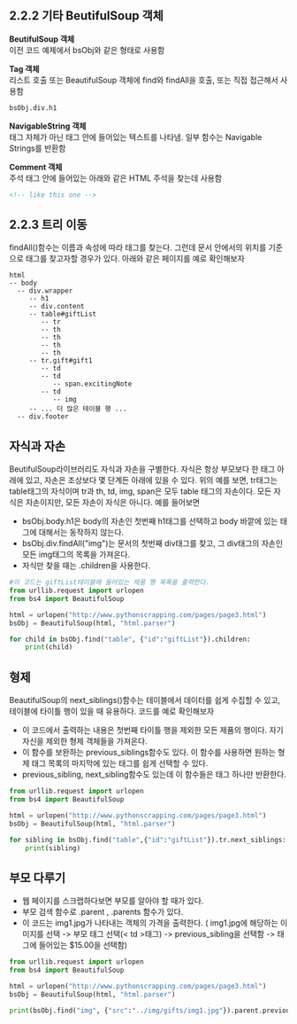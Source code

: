 
## 2.2.2 기타 BeutifulSoup 객체

**BeutifulSoup 객체**  
이전 코드 예제에서 bsObj와 같은 형태로 사용함

**Tag 객체**  
리스트 호출 또는 BeautifulSoup 객체에 find와 findAll을 호출, 또는 직접 접근해서 사용함
~~~python
bsObj.div.h1
~~~
**NavigableString 객체**  
태그 자체가 아닌 태그 안에 들어있는 텍스트를 나타냄. 일부 함수는 Navigable Strings를 반환함

**Comment 객체**  
주석 태그 안에 들어있는 아래와 같은 HTML 주석을 찾는데 사용함
~~~HTML
<!-- like this one -->
~~~


## 2.2.3 트리 이동

findAll()함수는 이름과 속성에 따라 태그를 찾는다. 그런데 문서 안에서의 위치를 기준으로 태그를 찾고자할 경우가 있다.
아래와 같은 페이지를 예로 확인해보자
~~~
html
-- body
  -- div.wrapper
     -- h1
     -- div.content
     -- table#giftList
        -- tr
        -- th
        -- th
        -- th
        -- th
     -- tr.gift#gift1
        -- td
        -- td
           -- span.excitingNote
        -- td
           -- img
     -- ... 더 많은 테이블 행 ...
  -- div.footer
~~~

## 자식과 자손
BeutifulSoup라이브러리도 자식과 자손을 구별한다.
자식은 항상 부모보다 한 태그 아래에 있고, 자손은 조상보다 몇 단계든 아래에 있을 수 있다.
위의 예를 보면, tr태그는 table태그의 자식이며 tr과 th, td, img, span은 모두 table 태그의 자손이다.
모든 자식은 자손이지만, 모든 자손이 자식은 아니다.
예를 들어보면
 - bsObj.body.h1은 body의 자손인 첫번째 h1태그를 선택하고 body 바깥에 있는 태그에 대해서는 동작하지 않는다.
 - bsObj.div.findAll("img")는 문서의 첫번째 div태그를 찾고, 그 div태그의 자손인 모든 img태그의 목록을 가져온다.
 - 자식만 찾을 때는 .children을 사용한다.



```python
#이 코드는 giftList테이블에 들어있는 제품 행 목록을 출력한다.
from urllib.request import urlopen
from bs4 import BeautifulSoup

html = urlopen("http://www.pythonscrapping.com/pages/page3.html")
bsObj = BeautifulSoup(html, "html.parser")

for child in bsObj.find("table", {"id":"giftList"}).children:
    print(child)
```

## 형제
BeautifulSoup의 next_siblings()함수는 테이블에서 데이터를 쉽게 수집할 수 있고, 테이블에 타이틀 행이 있을 때 유용하다.
코드를 예로 확인해보자
 - 이 코드에서 출력하는 내용은 첫번째 타이틀 행을 제외한 모든 제품의 행이다. 자기 자신을 제외한 형제 객체들을 가져온다.
 - 이 함수를 보완하는 previous_siblings함수도 있다. 이 함수를 사용하면 원하는 형제 태그 목록의 마지막에 있는 태그를 쉽게 선택할 수 있다.
 - previous_sibling, next_sibling함수도 있는데 이 함수들은 태그 하나만 반환한다.


```python
from urllib.request import urlopen
from bs4 import BeautifulSoup

html = urlopen("http://www.pythonscrapping.com/pages/page3.html")
bsObj = BeautifulSoup(html, "html.parser")

for sibling in bsObj.find("table",{"id":"giftList"}).tr.next_siblings:
    print(sibling)
```

## 부모 다루기
 - 웹 페이지를 스크랩하다보면 부모를 알아야 할 때가 있다.
 - 부모 검색 함수로 .parent , .parents 함수가 있다.
 - 이 코드는 img1.jpg가 나타내는 객체의 가격을 출력한다.
 ( img1.jpg에 해당하는 이미지를 선택 -> 부모 태그 선택(< td >태그) -> previous_sibling을 선택함 -> 태그에 들어있는 $15.00을 선택함)


```python
from urllib.request import urlopen
from bs4 import BeautifulSoup

html = urlopen("http://www.pythonscrapping.com/pages/page3.html")
bsObj = BeautifulSoup(html, "html.parser")

print(bsObj.find("img", {"src":"../img/gifts/img1.jpg"}).parent.previous_sibling.get_text())
```
